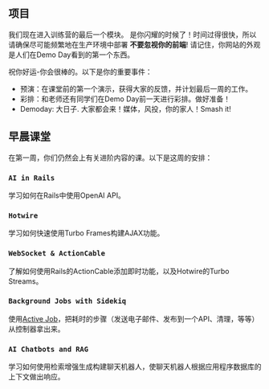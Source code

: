 ## 项目

我们现在进入训练营的最后一个模块。 是你闪耀的时候了！时间过得很快，所以请确保尽可能频繁地在生产环境中部署 **不要忽视你的前端**! 请记住，你网站的外观是人们在Demo Day看到的第一个东西。

祝你好运-你会很棒的。以下是你的重要事件：

- 预演：在课堂前的第一个演示，获得大家的反馈，并计划最后一周的工作。
- 彩排：和老师还有同学们在Demo Day前一天进行彩排。做好准备！
- Demoday: 大日子. 大家都会来！媒体，风投，你的家人！Smash it!

## 早晨课堂

在第一周，你们仍然会上有关进阶内容的课。以下是这周的安排：

### `AI in Rails`

学习如何在Rails中使用OpenAI API。

### `Hotwire`

学习如何快速使用Turbo Frames构建AJAX功能。

### `WebSocket & ActionCable`

了解如何使用Rails的ActionCable添加即时功能，以及Hotwire的Turbo Streams。

### `Background Jobs with Sidekiq`

使用[Active Job](http://edgeguides.rubyonrails.org/active_job_basics.html)，把耗时的步骤（发送电子邮件、发布到一个API、清理，等等）从控制器拿出来。

### `AI Chatbots and RAG`

学习如何使用检索增强生成构建聊天机器人，使聊天机器人根据应用程序数据库的上下文做出响应。

